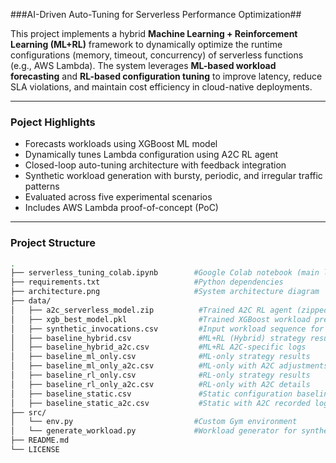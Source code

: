 ###AI-Driven Auto-Tuning for Serverless Performance Optimization##

This project implements a hybrid **Machine Learning + Reinforcement Learning (ML+RL)** 
framework to dynamically optimize the runtime configurations (memory, timeout, concurrency) 
of serverless functions (e.g., AWS Lambda). The system leverages **ML-based workload forecasting** 
and **RL-based configuration tuning** to improve latency, reduce SLA violations, and 
maintain cost efficiency in cloud-native deployments.

-------------------------------------------------------------------------------------------------------

### Poject Highlights

- Forecasts workloads using XGBoost ML model
- Dynamically tunes Lambda configuration using A2C RL agent
- Closed-loop auto-tuning architecture with feedback integration
- Synthetic workload generation with bursty, periodic, and irregular traffic patterns
- Evaluated across five experimental scenarios
- Includes AWS Lambda proof-of-concept (PoC)

-------------------------------------------------------------------------------------------------------

### Project Structure

```bash
.
├── serverless_tuning_colab.ipynb        #Google Colab notebook (main logic)
├── requirements.txt                     #Python dependencies
├── architecture.png                     #System architecture diagram
├── data/
│   ├── a2c_serverless_model.zip          #Trained A2C RL agent (zipped model)
│   ├── xgb_best_model.pkl                #Trained XGBoost workload predictor
│   ├── synthetic_invocations.csv         #Input workload sequence for testing
│   ├── baseline_hybrid.csv               #ML+RL (Hybrid) strategy results
│   ├── baseline_hybrid_a2c.csv           #ML+RL A2C-specific logs
│   ├── baseline_ml_only.csv              #ML-only strategy results
│   ├── baseline_ml_only_a2c.csv          #ML-only with A2C adjustments
│   ├── baseline_rl_only.csv              #RL-only strategy results
│   ├── baseline_rl_only_a2c.csv          #RL-only with A2C details
│   ├── baseline_static.csv               #Static configuration baseline
│   ├── baseline_static_a2c.csv           #Static with A2C recorded logs
├── src/
│   └── env.py                           #Custom Gym environment
│   └── generate_workload.py             #Workload generator for synthetic traffic types
├── README.md
└── LICENSE
